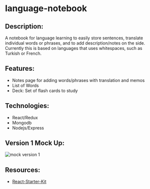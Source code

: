 # language-notebook

## Description:

A notebook for language learning to easily store sentences, translate individual words or phrases, and to add description/notes on the side. Currently this is based on languages that uses whitespaces, such as Turkish or French.

## Features:
- Notes page for adding words/phrases with translation and memos
- List of Words
- Deck: Set of flash cards to study

## Technologies:
- React/Redux
- Mongodb
- Nodejs/Express

## Version 1 Mock Up:

![mock version 1](http://i.imgur.com/PhMN402.png")

## Resources:
- [React-Starter-Kit](https://github.com/kriasoft/react-starter-kit)
